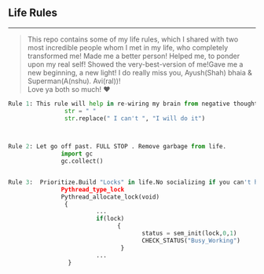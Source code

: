 ## Life Rules
-------------------------------------------------------------------
> This repo contains some of my life rules, which I shared with two most incredible people whom I met in my life, 
who completely transformed me! Made me a better person! Helped me, to ponder upon my real self! Showed the very-best-version of me!Gave me a new beginning, a new light! I do really miss you, Ayush(Shah) bhaia & Superman(A(nshu). Avi(ral))! <br >
Love ya both so much! :heart: 

```Python 
Rule 1: This rule will help in re-wiring my brain from negative thoughts.Similar to brain-in-a-vat.
                str = " "
                str.replace(" I can't ", "I will do it")
                              


Rule 2: Let go off past. FULL STOP . Remove garbage from life. 
               import gc 
               gc.collect()


Rule 3:  Prioritize.Build "Locks" in life.No socializing if you can't handle.
               Pythread_type_lock
               Pythread_allocate_lock(void)
                {
                         ...
                         if(lock)
                               {
                                      status = sem_init(lock,0,1)
                                      CHECK_STATUS("Busy_Working")
                                }
                         ...
                 }
```
